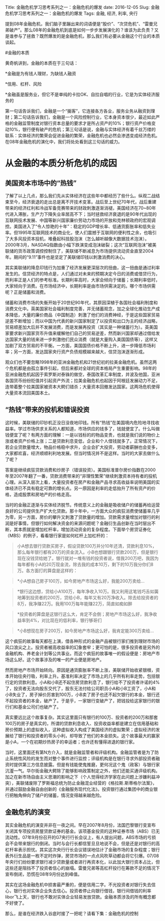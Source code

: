 Title: 金融危机学习思考系列之一：金融危机的爆发
date: 2016-12-05
Slug: 金融危机学习思考系列之一：金融危机的爆发
Tags: 金融, 经济, 利率, 央行



提到08年金融危机，我们脑子里蹦出来的词语便是“股价”、“次贷危机”、“雷曼兄弟破产”。那么08年的金融危机到底是如何一步步发展演化的？谁该为此负责？又是谁参与了拯救？既然爆发的是金融危机，那么我们有必要从金融这个行业的本质谈起。

#金融的本质

黄奇帆讲到，金融的本质在于三句话：

*金融是为有钱人理财，为缺钱人融资

*信用、杠杆、风险

*金融虽是服务业，但它不是单纯的卡拉OK、自拉自唱的行业，它是为实体经济服务的



第一句话告诉我们，金融是一个“掮客”，它连接各方各业，服务业务从融资到理财；第二句话告诉我们，金融是一个风险控制行业，它本身资本很少，最近如此严格的金融监管制度对银行资本总量的要求才是所占资产的10%；银行资产价格变动10%，银行便有破产的危机；第三句话是说，金融与实体经济有着千丝万缕的联系：实体经济的繁荣会促进金融的繁荣，金融危机也必然会渗透变成经济危机。在08年金融危机的演化中，我们将处处看到这三句话的威力。

# 从金融的本质分析危机的成因

## 美国资本市场中的“热钱”

了解了以上几点，那么我们先从实体经济在这些年中都经历了些什么。纵观二战结束至今，经济衰退的走出总是离不开技术变革。战后至上世纪70年代，战后重建带来的经济红利和冷战军备竞赛带来的财政刺激逐渐消褪，美国经济在70~80年代进入滞胀，生产力下降失业率居高不下；当时拯救经济衰退的是90年代出现的互联网技术发展、中国等新兴国家廉价劳动力市场的开放和克林顿政府的宏观调控。美国进入了“令人惊艳的十年”：稳定的GDP增长率、低通货膨胀率和低失业率。但1995年互联网技术的商业化，使人们震撼于互联网的便利性之余，也吸引了大多风投资本投机，堆叠起科技股泡沫（怎么越听越像大数据技术泡沫）。2000年3月，NASDAQ指数由小幅下跌演变成泡沫破裂；这次“互联网泡沫”被美联储的货币政策调控控制住了，美联储不断减息为市场提供流动资金直至2004年。期间的“9.11”事件也是坚定了美联储印钱以刺激消费的决心。



其实美联储的降息印钱行为加重了经济发展更深层次的扭曲，这一扭曲是通过利率发生的。信贷经济的特点是，人们通过对未来的预期决定今日的消费或借贷行为，而利率正是人们的参考标准。长期利率高时，大家会倾向于储蓄；长期利率低时，大家倾向于消费。在市场经济中，长期利率是由市场供需决定的。哪个市场供需呢？正是储蓄和消费。



储蓄和消费市场的失衡开始于20世纪90年代，其原因深植于各国社会福利制度和消费文化中。英美国家社会福利制度完善，并无储蓄观念，加之全球化推动生产成本降低，大量的廉价商品（中国制造）刺激了他们的消费神经，于是这些国家贸易逆差不断增加；而以中国为代表的新兴国家制定了以投资和出口为主的经济战略，贸易顺差加大后并不发展消费，而是发展再投资（其实是一种储蓄行为）。英美国家要求新兴国家货币升值来缓解他们自己的贸易逆差，然而新兴国家却通过借给发达国家大量的钱来进一步刺激他们民众消费（就是大量购入美国国债等），这样又加剧了双方贸易的不平衡。一方面，美国国债价格不断上升，进一步降低市场利率；另一方面，发达国家央行资产负债规模越来越大，信贷泡沫逐渐形成。



观众们也不要忽略1998年的亚洲金融危机和21世纪初的拉美金融危机。虽然这两个危机都是由孤立事件引起，但后来都对全球的资本格局产生重要影响。98年的亚洲金融危机起因于索罗斯对泰铢的做空，泰国改革汇率制度，并波及他国，亚洲各国货币纷纷贬值并引起资产外流；拉美金融危机也起因于阿根廷发展动力不足，连带着整个拉美国家被资本大鳄们错杀；大量资本回撤发达国家。这两场危机使得大量资本流回美国本土。



## “热钱”带来的投机和错误投资

这时候，美联储的印钞机正没日没夜地印钱。所有“热钱”在美国境内危险地寻找收益率。学过市场供求关系的人都知道，市场供应的钱多了，钱就便宜了。什么叫做钱便宜了呢？有两方面的理解：一是以钱标的的物品变贵，也就是我们说的物价上涨或者资产价格上涨；二是贷款利息变低，企业和个人借钱就多了。正常情况下，若企业贷款量增大，物品价格稳中求升，企业会扩大投资，劳动者薪酬也会变多，大家都欢喜，经济顺顺利利地发展。但当时情况并不是这样。当时的大家去做什么了呢？



答案是继续疯狂贷款消费和炒房子（错误投资）。美国标准普尔房价指数在2000年至2007年翻了一番，贷款消费带来的“非理性繁荣”继续刺激资本持有者的投机心理。从深入层次上看，大量投资者在房产和金融产品寻求高收益率说明美国的实体经济已不具有稳定可靠的增长点。另一原因是利率的走低抬升了所有资产的价格，造成股票和房地产的价格走高。



当时的金融正逐渐与实体经济脱节。传统意义上的金融是吸收储户的储蓄再给运营良好的公司提供生产扩大化贷款。那十年中，一方面大众的疯狂消费使储蓄率几乎为零，另一方面，房价的攀升又刺激了贷款量的增加。贷款需求量增加对银行的利润是好事情，但银行如何解决资金的来源问题呢？金融衍生品创新在当时层出不断，其本质就是增加杠杆率，增加流动资金的复杂程度。下面举个房贷证券化（MBS）的例子，看看银行家是如何杠杆上加杠杆的：



>小A想去银行贷款买房子，假设贷款100万并分10年还清，贷款利息10%，那么每年银行都有20万的资金流入。小B也想跟银行贷款200万，但是银行现在没钱贷给她了。银行就对一堆有钱的投资者说，借我200万吧，我因为每年都有小A的20万现金流，除去我的成本10万，剩下的10万我分你们8万。各方面打的算盘是这样的：

>*小A想自己房子100万，如今房地产市场这么好，我能200万卖给...

>*银行这边想，贷给小A100万，每年净收入10万。我又利用这笔钱巧舌如簧地筹到投资者的200万，贷给小B，每年又有20万净收入。除去给投资者的8万，我净赚22万。我用100万每年能赚22万，简直如痴如醉

>*投资者的算盘是这银行这么大，肯定不会倒；房地产市场这么好，我净收益率到4%，对比现在的低利率，银行够哥们

>*小B想现在房子200万，如今房地产市场这么好，我肯定能300万卖给...



这个疯狂的故事每天都在上演，借各种形式的金融产品被银行家们推到理财市场的风口浪尖之上。投资者被高收益率的幻象套牢；更可怕的是，很多投资者是另外的金融机构、养老金计划等公共事业。而这个疯狂的故事唯一的假设便是：房地产市场这么好。这个故事涉及的唯一的产业便是房地产。



然而房地产市场开始转向。原因是通货膨胀率不断上涨，美联储开始收紧银根，资本开始往央行吸，利率上升。基准利率决定了市场上的几乎所有利率走势，包括银行定的贷款利息。小A和小B还不起住房贷款利息了，银行给不了投资者许诺的4%了，投资者无法向股东交代了，股东无法付给公司职员小A和小B工资了，小A和小B失业了，房子掉价厉害到100万，小B卖了房子也还不起欠银行的本金，银行还不起投资者的本金，破产了。于是乎，一家银行变破产了，把钱投给这家银行的银行们和基金公司们也破产了。



真实要远比这个故事复杂。其实这里面只有银行的100万、投资者的200万和那套100万的房子是真实的，所谓的贷款利息收入、投资收益率都是建立在信用基础和房价预期上的虚拟收入，这种虚拟收入构成了美国经济的虚拟繁荣；虚拟经济的发展给了银行和投资者的零头小利，却导致了他们的本金损失。这个故事最大的赢家是小A，一个在初期炒热房子的幸运者；也许还有懂得进退的银行家。



当时，这里面还有第N方介入，就是金融监管者和评级机构。金融监管者是为了防止系统性风险的发生而对整个事件进行监控；评级机构是在银行寻求外部投资者融资时提供第三方信息披露。但是有钱能使鬼推磨，更何况这个鬼（政客）与银行家沆瀣一气。华尔街金融大鳄除了能够影响政策制定之外，他们还能买通评级机构。加之在新市场自由主义思潮的影响之下（个人觉得经济学家在此问题上涉嫌利益冲突），美联储废除了罗斯福总统为防止金融混业经营的《格拉斯.斯蒂格尔法案》，并通过鼓励金融自由创新的《金融服务现代化法》。投资银行通过集团中的商业银行把触角伸向了储户的储蓄，情况变得越来越危险。



## 金融危机的演变



其实金融危机的演变并非在一夜之间。早在2007年8月份，法国巴黎银行变宣布关闭其专项投资房屋贷款证券的基金。该项基金投资的这种证券市场（ABS）已无流动性。07年9月份召开的G7央行行长会议上，有人提出问题，ABS市场的亏损会不会带来银行的倒闭。当时与会行长都信誓旦旦地说不会，但是还是对银行的高杠杆率表示担忧。其实这次央行行长会议错误地估计了金融市场的复杂程度；银行表外衍生品是一枚不定时炸弹，房贷市场的一点点风吹草动都会将它引爆。07/08年央行们纷纷要求银行减少贷款量或者进行再资本化，以此加大银行资本占比，但这些还是阻挡不了投资者信心的崩塌。雷曼兄弟等高杠杆投行在筹款不足的情况下宣布倒闭，恐慌在08年9月份达到峰值。



其实在这场金融危机中损害最严重的，便是信用二字。不光投资者对银行失去信心，银行也对实体企业失去信心。投资者停止向银行借钱，银行间借钱的利率libor飞上天，银行也不敢对实体企业轻易发放贷款。金融本质涉及的所有概念都不好使了。



那么，是谁在经济跌入谷底时接了一把呢？请看下集：金融危机的控制



















